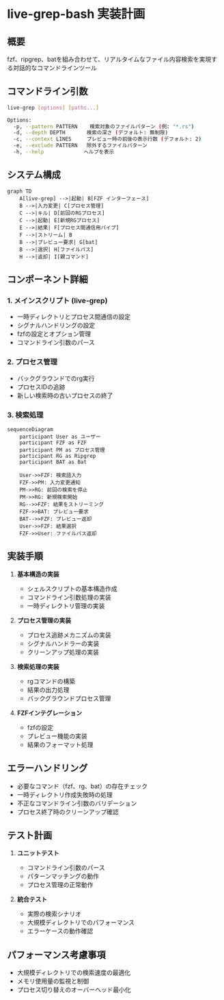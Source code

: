 # live-grep-bash 実装計画

## 概要

fzf、ripgrep、batを組み合わせて、リアルタイムなファイル内容検索を実現する対話的なコマンドラインツール

## コマンドライン引数

```bash
live-grep [options] [paths...]

Options:
  -p, --pattern PATTERN    検索対象のファイルパターン (例: "*.rs")
  -d, --depth DEPTH       検索の深さ (デフォルト: 無制限)
  -c, --context LINES     プレビュー時の前後の表示行数 (デフォルト: 2)
  -e, --exclude PATTERN   除外するファイルパターン
  -h, --help             ヘルプを表示
```

## システム構成

```mermaid
graph TD
    A[live-grep] -->|起動| B[FZF インターフェース]
    B -->|入力変更| C[プロセス管理]
    C -->|キル| D[前回のRGプロセス]
    C -->|起動| E[新規RGプロセス]
    E -->|結果| F[プロセス間通信用パイプ]
    F -->|ストリーム| B
    B -->|プレビュー要求| G[bat]
    B -->|選択| H[ファイルパス]
    H -->|返却| I[親コマンド]
```

## コンポーネント詳細

### 1. メインスクリプト (live-grep)

- 一時ディレクトリとプロセス間通信の設定
- シグナルハンドリングの設定
- fzfの設定とオプション管理
- コマンドライン引数のパース

### 2. プロセス管理

- バックグラウンドでのrg実行
- プロセスIDの追跡
- 新しい検索時の古いプロセスの終了

### 3. 検索処理

```mermaid
sequenceDiagram
    participant User as ユーザー
    participant FZF as FZF
    participant PM as プロセス管理
    participant RG as Ripgrep
    participant BAT as Bat

    User->>FZF: 検索語入力
    FZF->>PM: 入力変更通知
    PM->>RG: 前回の検索を停止
    PM->>RG: 新規検索開始
    RG-->>FZF: 結果をストリーミング
    FZF->>BAT: プレビュー要求
    BAT-->>FZF: プレビュー返却
    User->>FZF: 結果選択
    FZF->>User: ファイルパス返却
```

## 実装手順

1. **基本構造の実装**
   - シェルスクリプトの基本構造作成
   - コマンドライン引数処理の実装
   - 一時ディレクトリ管理の実装

2. **プロセス管理の実装**
   - プロセス追跡メカニズムの実装
   - シグナルハンドラーの実装
   - クリーンアップ処理の実装

3. **検索処理の実装**
   - rgコマンドの構築
   - 結果の出力処理
   - バックグラウンドプロセス管理

4. **FZFインテグレーション**
   - fzfの設定
   - プレビュー機能の実装
   - 結果のフォーマット処理

## エラーハンドリング

- 必要なコマンド（fzf、rg、bat）の存在チェック
- 一時ディレクトリ作成失敗時の処理
- 不正なコマンドライン引数のバリデーション
- プロセス終了時のクリーンアップ確認

## テスト計画

1. **ユニットテスト**
   - コマンドライン引数のパース
   - パターンマッチングの動作
   - プロセス管理の正常動作

2. **統合テスト**
   - 実際の検索シナリオ
   - 大規模ディレクトリでのパフォーマンス
   - エラーケースの動作確認

## パフォーマンス考慮事項

- 大規模ディレクトリでの検索速度の最適化
- メモリ使用量の監視と制御
- プロセス切り替えのオーバーヘッド最小化
